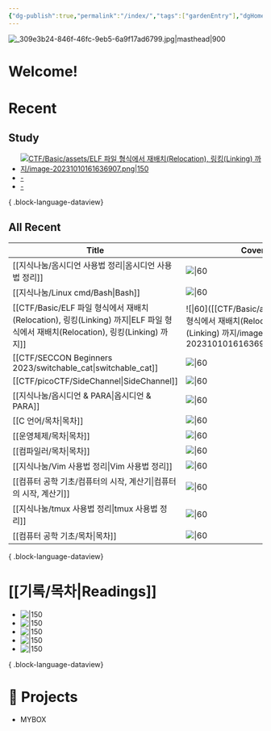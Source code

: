 ```yaml
---
{"dg-publish":true,"permalink":"/index/","tags":["gardenEntry"],"dgHomeLink":"false","dgShowLocalGraph":"false","dgShowFileTree":"false","dgShowToc":"false"}
---
```



![_309e3b24-846f-46fc-9eb5-6a9f17ad6799.jpg|masthead|900](/img/user/data/img/%EB%B8%94%EB%A1%9C%EA%B7%B8%EC%9D%B4%EB%AF%B8%EC%A7%80/_309e3b24-846f-46fc-9eb5-6a9f17ad6799.jpg)
#  Welcome!

# Recent
## Study

- [![CTF/Basic/assets/ELF 파일 형식에서 재배치(Relocation), 링킹(Linking) 까지/image-20231010161636907.png|150](/img/user/CTF/Basic/assets/ELF%20%ED%8C%8C%EC%9D%BC%20%ED%98%95%EC%8B%9D%EC%97%90%EC%84%9C%20%EC%9E%AC%EB%B0%B0%EC%B9%98(Relocation),%20%EB%A7%81%ED%82%B9(Linking)%20%EA%B9%8C%EC%A7%80/image-20231010161636907.png)](<CTF/Basic/ELF 파일 형식에서 재배치(Relocation), 링킹(Linking) 까지.md>)
- [\-](<CTF/SECCON Beginners 2023/switchable_cat.md>)
- [\-](<CTF/picoCTF/SideChannel.md>)

{ .block-language-dataview}
## All Recent
| Title                                                                                                     | Cover                                                                                                      |
| --------------------------------------------------------------------------------------------------------- | ---------------------------------------------------------------------------------------------------------- |
| [[지식나눔/옴시디언 사용법 정리\|옴시디언 사용법 정리]]                                                                      | ![\|60](\-)                                                                                                |
| [[지식나눔/Linux cmd/Bash\|Bash]]                                                                          | ![\|60](\-)                                                                                                |
| [[CTF/Basic/ELF 파일 형식에서 재배치(Relocation), 링킹(Linking) 까지\|ELF 파일 형식에서 재배치(Relocation), 링킹(Linking) 까지]] | ![\|60]([[CTF/Basic/assets/ELF 파일 형식에서 재배치(Relocation), 링킹(Linking) 까지/image-20231010161636907.png\|150]]) |
| [[CTF/SECCON Beginners 2023/switchable_cat\|switchable_cat]]                                           | ![\|60](\-)                                                                                                |
| [[CTF/picoCTF/SideChannel\|SideChannel]]                                                               | ![\|60](\-)                                                                                                |
| [[지식나눔/옵시디언 & PARA\|옵시디언 & PARA]]                                                                      | ![\|60](\-)                                                                                                |
| [[C 언어/목차\|목차]]                                                                                        | ![\|60](\-)                                                                                                |
| [[운영체제/목차\|목차]]                                                                                        | ![\|60](\-)                                                                                                |
| [[컴파일러/목차\|목차]]                                                                                        | ![\|60](\-)                                                                                                |
| [[지식나눔/Vim 사용법 정리\|Vim 사용법 정리]]                                                                        | ![\|60](\-)                                                                                                |
| [[컴퓨터 공학 기초/컴퓨터의 시작, 계산기\|컴퓨터의 시작, 계산기]]                                                               | ![\|60](\-)                                                                                                |
| [[지식나눔/tmux 사용법 정리\|tmux 사용법 정리]]                                                                      | ![\|60](\-)                                                                                                |
| [[컴퓨터 공학 기초/목차\|목차]]                                                                                   | ![\|60](\-)                                                                                                |

{ .block-language-dataview}

# [[기록/목차\|Readings]] 
<div class="book-cover">

- ![|150](https://shopping-phinf.pstatic.net/main_3248777/32487774584.20230921084037.jpg)
- ![|150](https://shopping-phinf.pstatic.net/main_3243615/32436153935.20221019125322.jpg)
- ![|150](https://shopping-phinf.pstatic.net/main_3246350/32463500674.20230523090624.jpg)
- ![|150](https://contents.kyobobook.co.kr/sih/fit-in/458x0/pdt/9788958207450.jpg)
- ![|150](https://shopping-phinf.pstatic.net/main_3245689/32456894396.20230815080409.jpg)

{ .block-language-dataview}
</div>




# 💼  Projects
- MYBOX

